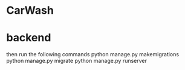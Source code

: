 # CarWash

# backend

then run the following commands
python manage.py makemigrations
python manage.py migrate
python manage.py runserver
